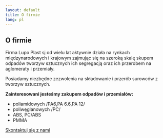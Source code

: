 ```yaml
---
layout: default
title: O firmie
lang: pl
---
```


## O firmie

Firma Lupo Plast sj od wielu lat aktywnie działa na rynkach międzynarodowych i krajowym zajmując się na szeroką skalę skupem odpadów tworzyw sztucznych ich segregacją oraz ich przerobem na aglomeraty i przemiały.

Posiadamy niezbędne zezwolenia na składowanie i przerób surowców z tworzyw sztucznych.

**Zainteresowani jesteśmy zakupem odpadów i przemiałów:**

* poliamidowych /PA6,PA 6.6,PA 12/
* poliwęglanowych /PC/
* ABS, PC/ABS
* PMMA

<p class="text-left"><a class="button" href="/kontakt"><span>Skontaktuj się z nami</span></a></p>
